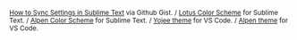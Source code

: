 
<sub>[How to Sync Settings in Sublime Text](https://luxelego.medium.com/how-to-sync-your-sublime-text-settings-on-github-gist-3431aae118ae) via Github Gist. / [Lotus Color Scheme](https://packagecontrol.io/packages/Lotus%20Color%20Scheme) for Sublime Text. / [Alpen Color Scheme](https://packagecontrol.io/packages/Alpen%20Color%20Scheme) for Sublime Text. / [Yojee theme](https://marketplace.visualstudio.com/items?itemName=Yoko-Luxelego.yojee) for VS Code. / [Alpen theme](https://marketplace.visualstudio.com/items?itemName=Yoko-Luxelego.alpen) for VS Code.</sub>
